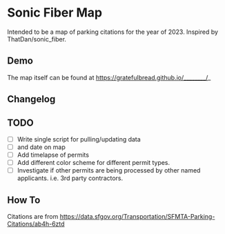# Sonic Fiber Map
Intended to be a map of parking citations for the year of 2023. Inspired by ThatDan/sonic_fiber.

## Demo
The map itself can be found at https://gratefulbread.github.io/________/_


## Changelog


## TODO
- [ ] Write single script for pulling/updating data
- [ ] and date on map
- [ ] Add timelapse of permits
- [ ] Add different color scheme for different permit types.
- [ ] Investigate if other permits are being processed by other named applicants. i.e. 3rd party contractors.

## How To
Citations are from https://data.sfgov.org/Transportation/SFMTA-Parking-Citations/ab4h-6ztd